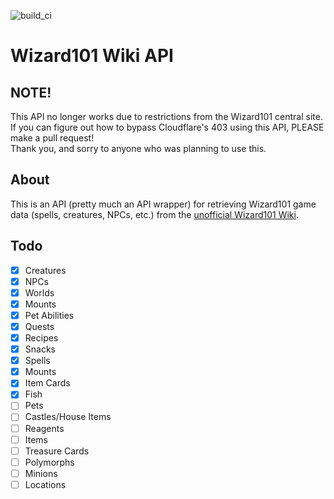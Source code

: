 <img src="https://github.com/R-unic/WizWikiAPI/actions/workflows/server.yml/badge.svg" alt="build_ci"></img>
# Wizard101 Wiki API

## NOTE!
This API no longer works due to restrictions from the Wizard101 central site. If you can figure out how to bypass Cloudflare's 403 using this API, PLEASE make a pull request!  
Thank you, and sorry to anyone who was planning to use this.

## About

This is an API (pretty much an API wrapper) for retrieving Wizard101 game data (spells, creatures, NPCs, etc.) from the [unofficial Wizard101 Wiki](https://www.wizard101central.com/wiki/Wizard101_Wiki).

## Todo

- [x] Creatures
- [x] NPCs
- [x] Worlds
- [x] Mounts
- [x] Pet Abilities
- [x] Quests
- [x] Recipes
- [x] Snacks
- [x] Spells
- [x] Mounts
- [X] Item Cards
- [x] Fish
- [ ] Pets
- [ ] Castles/House Items
- [ ] Reagents
- [ ] Items
- [ ] Treasure Cards
- [ ] Polymorphs
- [ ] Minions
- [ ] Locations
